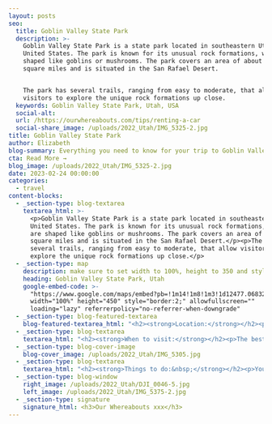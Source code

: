 ```yaml
---
layout: posts
seo:
  title: Goblin Valley State Park
  description: >-
    Goblin Valley State Park is a state park located in southeastern Utah,
    United States. The park is known for its unusual rock formations, which are
    shaped like goblins or mushrooms. The park covers an area of about 3.5
    square miles and is situated in the San Rafael Desert.


    The park has several trails, ranging from easy to moderate, that allow
    visitors to explore the unique rock formations up close.
  keywords: Goblin Valley State Park, Utah, USA
  social-alt:
  url: /https://ourwhereabouts.com/tips/renting-a-car
  social-share_image: /uploads/2022_Utah/IMG_5325-2.jpg
title: Goblin Valley State Park
author: Elizabeth
blog-summary: Everything you need to know for your trip to Goblin Valley State Park
cta: Read More →
blog_image: /uploads/2022_Utah/IMG_5325-2.jpg
date: 2023-02-24 00:00:00
categories:
  - travel
content-blocks:
  - _section-type: blog-textarea
    textarea_html: >-
      <p>Goblin Valley State Park is a state park located in southeastern Utah,
      United States. The park is known for its unusual rock formations, which
      are shaped like goblins or mushrooms. The park covers an area of about 3.5
      square miles and is situated in the San Rafael Desert.</p><p>The park has
      several trails, ranging from easy to moderate, that allow visitors to
      explore the unique rock formations up close.</p>
  - _section-type: map
    description: make sure to set width to 100%, height to 350 and style to border 2
    heading: Goblin Valley State Park, Utah
    google-embed-code: >-
      "https://www.google.com/maps/embed?pb=!1m14!1m8!1m3!1d12477.068325428067!2d-110.707109!3d38.573697!3m2!1i1024!2i768!4f13.1!3m3!1m2!1s0x8749bd7d8ede2169%3A0x3895cdf0b7d38cf9!2sGoblin%20Valley%20State%20Park!5e0!3m2!1sen!2sil!4v1676989056143!5m2!1sen!2sil"
      width="100%" height="450" style="border:2;" allowfullscreen=""
      loading="lazy" referrerpolicy="no-referrer-when-downgrade"
  - _section-type: blog-featured-textarea
    blog-featured-textarea_html: "<h2><strong>Location:</strong></h2><p>Goblin Valley State Park is located near the town of Hanksville<br /><strong>• Moab: </strong>100 miles away.<br /><strong>• Hanksville: </strong>32 miles away.<br /><strong>• Capitol Reef: </strong>80 miles away&nbsp;<br /><strong>• Salt Lake City: </strong>216 miles southeast.</p><p>\_</p><h2><strong>Entrance Fee:</strong></h2><p><strong>•Day Use:&nbsp;</strong><br />$10 per motorcycle<br />$5 per person<br /><strong>•Camping: </strong>$35<br /><strong>•Annual Pass In State:</strong> $100<br /><strong>•Annual Pass Senior In State: </strong>$50<br /><strong>•Annual Pass all out-of-state (including seniors): </strong>$150​​​​​​</p><p>The USA National Parks Pass 'America is Beautiful' won't work here!</p><p>\_</p><h2>Opening Hours:</h2><p>Open year round. No holiday closures.</p><p>The Visitor Center is open daily from 8 am to 5 pm. However, during winter months (Nov - Feb), the Visitor Center may be closed for short periods while the staff is away at lunch or on park business, and occasionally may be closed all day if no staff is available.</p><p>\_</p><h2><strong>Where to stay:</strong></h2><p>Hanksville - Whispering Sand Motel<br />We loved our stay here. It is in a great location, rooms were clean and spacious.&nbsp;<br /><strong>•Price:</strong> $166.39 per night.</p>"
  - _section-type: blog-textarea
    textarea_html: "<h2><strong>When to visit:</strong></h2><p>The best time to visit Goblin Valley State Park is during the spring and fall seasons, which run from March to May and September to November, respectively. During these times, the weather is mild with cooler temperatures, making it comfortable to explore the park and hike its trails.</p><p>Summer, which runs from June to August, can be very hot, with temperatures reaching over 100 degrees Fahrenheit. It is not the best time to visit for outdoor activities, but if you choose to visit during the summer months, it is recommended to go early in the day and carry plenty of water to stay hydrated.</p><p>\_</p><h2><strong>How long to stay:</strong></h2><p>The length of time you should stay at Goblin Valley State Park depends on your interests and what you would like to see and do in the park. Generally, most visitors spend a few hours to a full day exploring the park.</p><p>If you're interested in hiking, the park has several trails, ranging from easy to moderate, that can take anywhere from 30 minutes to a few hours to complete, depending on your pace and the distance of the trail.</p>"
  - _section-type: blog-cover-image
    blog-cover_image: /uploads/2022_Utah/IMG_5305.jpg
  - _section-type: blog-textarea
    textarea_html: "<h2><strong>Things to do:&nbsp;</strong></h2><p>You won’t be bored in Goblin Valley State Park. There is so much to do.</p><p><br /><strong>•Observation Point:&nbsp;</strong>The Observation Point is a parking lot turned observation point, where you can see the vastness of Goblin State Park from this vantage point.</p><p><strong>•Goblin's Lair Trail:&nbsp;</strong>The Goblin’s Lair is one of the park’s most popular spots. The trail is approximately 3.5 miles round-trip and is rated as moderate to difficult due to its steep incline and rugged terrain.<br />The trail begins at the Little Wild Horse Canyon trailhead and takes hikers through a scenic canyon with towering rock formations and sandstone cliffs. After about 1.5 miles, the trail splits off to the left, leading hikers up a steep and rocky incline toward the Goblin's Lair.</p><p><strong>•Three Sisters Trail:&nbsp;</strong> The Three Sisters of Goblin State Park is one of the most iconic goblin formations in the location. The trail is an easy 1 mile. The Three Sisters is iconic for it's very peculiar stone formation in the middle of the desert field.</p><p><strong>•Curtis Bench Trail: </strong>This is an easy 2-mile trail that follows the Curtis formation. The trail offers a unique overview of Goblin Valley as well as spectacular views of the Henry Mountains.</p><p><strong>•Stargazing:</strong> The park's remote location and lack of light pollution make it an ideal place for stargazing. Visitors can enjoy a clear view of the night sky and see constellations and shooting stars.</p><p>\_</p><h2><strong>Tips:</strong></h2><p>\_</p><p><span style=\"font-size: var(--font-size); color: var(--color-carbon); font-family: var(--font-family); letter-spacing: 0.01rem;\"></span></p><p><span style=\"font-size: var(--font-size); color: var(--color-carbon); font-family: var(--font-family); letter-spacing: 0.01rem;\"><strong>•<span style=\"color: var(--color-carbon); font-family: var(--font-family); font-size: var(--font-size); letter-spacing: 0.01rem;\">P</span></strong><span style=\"color: var(--color-carbon); font-family: var(--font-family); font-size: var(--font-size); letter-spacing: 0.01rem;\"><strong>icnicking: </strong>The park has several picnic areas equipped with tables and shade</span><span style=\"color: var(--color-carbon); font-family: var(--font-family); font-size: var(--font-size); letter-spacing: 0.01rem;\"> structures. You can enjoy a meal while taking in the park's unique scenery.</span></span></p><p><strong>•Bring plenty of water: </strong>The park is located in the desert, and temperatures can be high, especially during the summer months.</p><p><strong>•Be prepared: </strong>The park is located in a remote area, and there are limited services available.</p><p><strong>•Respect the park's unique features: </strong>The park's rock formations are fragile and should be treated with care. You should avoid climbing on or touching the formations to prevent damage.</p>"
  - _section-type: blog-window
    right_image: /uploads/2022_Utah/DJI_0046-5.jpg
    left_image: /uploads/2022_Utah/IMG_5375-2.jpg
  - _section-type: signature
    signature_html: <h3>Our Whereabouts xxx</h3>
---
```

